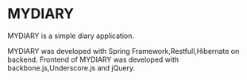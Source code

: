 # MYDIARY
MYDIARY is a simple diary application.

MYDIARY was developed with Spring Framework,Restfull,Hibernate on backend. 
Frontend of MYDIARY was developed with backbone.js,Underscore.js and jQuery.
